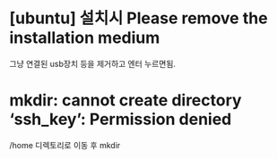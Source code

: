 # [ubuntu] 설치시 Please remove the installation medium

그냥 연결된 usb장치 등을 제거하고 엔터 누르면됨.

# mkdir: cannot create directory ‘ssh_key’: Permission denied

/home 디렉토리로 이동 후 mkdir


<!--stackedit_data:
eyJoaXN0b3J5IjpbNTc4MTg1NTAxLC0xNzU3NzkzOTY3XX0=
-->